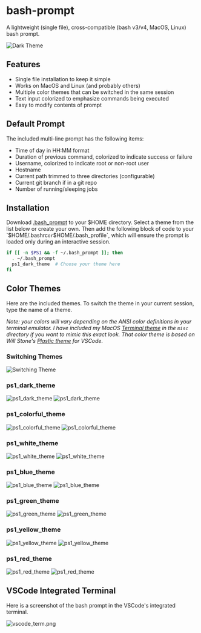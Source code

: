 # bash-prompt
A lightweight (single file), cross-compatible (bash v3/v4, MacOS, Linux) bash prompt.

![Dark Theme](images/dark_theme2.png)

## Features

* Single file installation to keep it simple
* Works on MacOS and Linux (and probably others)
* Multiple color themes that can be switched in the same session
* Text input colorized to emphasize commands being executed
* Easy to modify contents of prompt

## Default Prompt

The included multi-line prompt has the following items:

* Time of day in HH:MM format
* Duration of previous command, colorized to indicate success or failure
* Username, colorized to indicate root or non-root user
* Hostname
* Current path trimmed to three directories (configurable)
* Current git branch if in a git repo
* Number of running/sleeping jobs

## Installation

Download [.bash_prompt](https://github.com/pkazmier/bash-prompt/blob/master/.bash_prompt)
to your $HOME directory. Select a theme from the list below or create your own. Then add
the following block of code to your `$HOME/.bashrc` or `$HOME/.bash_profile`, which will 
ensure the prompt is loaded only during an interactive session.

```bash
if [[ -n $PS1 && -f ~/.bash_prompt ]]; then
  . ~/.bash_prompt
  ps1_dark_theme  # Choose your theme here
fi
```

## Color Themes

Here are the included themes. To switch the theme in your current session, type 
the name of a theme. 

*Note: your colors will vary depending on the ANSI color definitions in your terminal
emulator. I have included my MacOS [Terminal theme](misc/Plastic.terminal) in the
`misc` directory if you want to mimic this exact look. That color theme is based on
Will Stone's [Plastic theme](https://will-stone.github.io/plastic/) for VSCode.*

### Switching Themes
![Switching Theme](images/theme_switching.png)

### ps1_dark_theme
![ps1_dark_theme](images/dark_theme2.png)
![ps1_dark_theme](images/dark_theme.png)

### ps1_colorful_theme
![ps1_colorful_theme](images/colorful_theme2.png)
![ps1_colorful_theme](images/colorful_theme.png)

### ps1_white_theme
![ps1_white_theme](images/white_theme2.png)
![ps1_white_theme](images/white_theme.png)

### ps1_blue_theme
![ps1_blue_theme](images/blue_theme2.png)
![ps1_blue_theme](images/blue_theme.png)

### ps1_green_theme
![ps1_green_theme](images/green_theme2.png)
![ps1_green_theme](images/green_theme.png)

### ps1_yellow_theme
![ps1_yellow_theme](images/yellow_theme2.png)
![ps1_yellow_theme](images/yellow_theme.png)

### ps1_red_theme
![ps1_red_theme](images/red_theme2.png)
![ps1_red_theme](images/red_theme.png)


## VSCode Integrated Terminal
Here is a screenshot of the bash prompt in the VSCode's integrated terminal.

![vscode_term.png](images/vscode_term.png)
